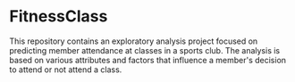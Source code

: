 # FitnessClass
This repository contains an exploratory analysis project focused on predicting member attendance at classes in a sports club. The analysis is based on various attributes and factors that influence a member's decision to attend or not attend a class.

